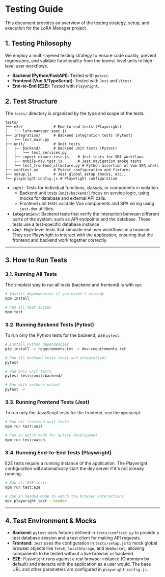 # Testing Guide

This document provides an overview of the testing strategy, setup, and execution for the LoRA Manager project.

## 1. Testing Philosophy

We employ a multi-layered testing strategy to ensure code quality, prevent regressions, and validate functionality from the lowest-level units to high-level user workflows.

-   **Backend (Python/FastAPI)**: Tested with `pytest`.
-   **Frontend (Vue 3/TypeScript)**: Tested with `Jest` and `Vitest`.
-   **End-to-End (E2E)**: Tested with `Playwright`.

## 2. Test Structure

The `tests/` directory is organized by the type and scope of the tests:

```
tests/
├── e2e/              # End-to-end tests (Playwright)
│   └── lora-manager.spec.js
├── integration/      # Backend integration tests (Pytest)
│   └── test_main.py
├── unit/             # Unit tests
│   ├── backend/      # Backend unit tests (Pytest)
│   │   └── test_services.py
│   ├── import-export.test.js    # Jest tests for SPA workflows
│   ├── mobile-nav.test.js       # Jest navigation smoke tests
│   └── test_frontend_structure.py # Python assertion of Vue SPA shell
├── conftest.py       # Pytest configuration and fixtures
├── setup.js          # Jest global setup (mocks, etc.)
└── playwright.config.js # Playwright configuration
```

-   **`unit/`**: Tests for individual functions, classes, or components in isolation.
    -   Backend unit tests (`unit/backend/`) focus on service logic, using mocks for database and external API calls.
    -   Frontend unit tests validate Vue components and SPA wiring using `jest-dom` utilities.
-   **`integration/`**: Backend tests that verify the interaction between different parts of the system, such as API endpoints and the database. These tests use a test-specific database instance.
-   **`e2e/`**: High-level tests that simulate real user workflows in a browser. They use Playwright to interact with the application, ensuring that the frontend and backend work together correctly.

---

## 3. How to Run Tests

### 3.1. Running All Tests

The simplest way to run all tests (backend and frontend) is with `npm`.

```bash
# Install dependencies if you haven't already
npm install

# Run all test suites
npm test
```

### 3.2. Running Backend Tests (Pytest)

To run only the Python tests for the backend, use `pytest`.

```bash
# Install Python dependencies
pip install -r requirements.txt -r dev-requirements.txt

# Run all backend tests (unit and integration)
pytest

# Run only unit tests
pytest tests/unit/backend/

# Run with verbose output
pytest -v
```

### 3.3. Running Frontend Tests (Jest)

To run only the JavaScript tests for the frontend, use the `npm` script.

```bash
# Run all frontend unit tests
npm run test:unit

# Run in watch mode for active development
npm run test:watch
```

### 3.4. Running End-to-End Tests (Playwright)

E2E tests require a running instance of the application. The Playwright configuration will automatically start the dev server if it's not already running.

```bash
# Run all E2E tests
npm run test:e2e

# Run in headed mode to watch the browser interactions
npx playwright test --headed
```

---

## 4. Test Environment & Mocks

-   **Backend**: `pytest` uses fixtures defined in `tests/conftest.py` to provide a test database session and a test client for making API requests.
-   **Frontend**: `Jest` uses the configuration in `tests/setup.js` to mock global browser objects like `fetch`, `localStorage`, and `WebSocket`, allowing components to be tested without a live browser or backend.
-   **E2E**: `Playwright` runs against a real browser instance (Chromium by default) and interacts with the application as a user would. The base URL and other parameters are configured in `playwright.config.js`.

